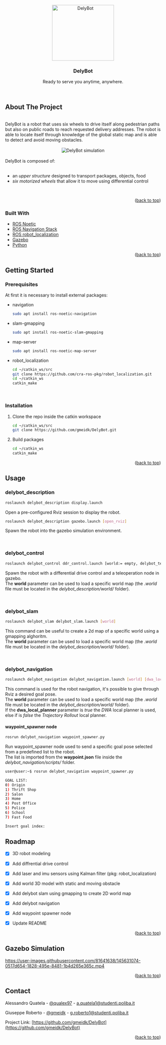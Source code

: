 <div id="top"></div>

<br>
<div align="center">
 <img src="https://github.com/gmeidk/DelyBot/blob/d6c620261c2f81553f9dc13830cff278a25ad252/MEDIA/robot.png?raw=true" alt="DelyBot" height="180" width="200"> 
</div>
<h3 align="center">DelyBot</h3>
<p align="center">Ready to serve you anytime, anywhere.</p>
<br>

<!-- ABOUT THE PROJECT -->
## About The Project

<br>
DelyBot is a robot that uses six wheels to drive itself along pedestrian paths but also on public roads to reach requested delivery addresses.
The robot is able to locate itself through knowledge of the global static map and is able to detect and avoid moving obstacles.
<br>
<br>
<div align="center">
<img src="https://github.com/gmeidk/DelyBot/blob/cb787818e426946b98b9b5e84221a44c5c941cd8/MEDIA/simulation.png?raw=true" alt="DelyBot simulation"> 
</div>
<br>
DelyBot is composed of:
<br><br>
 <ul>
  <li>an <i>upper structure</i> designed to transport packages, objects, food</li>
  <li><i>six motorized wheels</i> that allow it to move using differential control</li>
</ul> 
<br>
<p align="right">(<a href="#top">back to top</a>)</p>

### Built With

* [ROS Noetic](https://www.ros.org/)
* [ROS Navigation Stack](http://wiki.ros.org/navigation)
* [ROS robot_localization](https://github.com/cra-ros-pkg/robot_localization)
* [Gazebo](https://gazebosim.org/)
* [Python](https://www.python.org/)

<p align="right">(<a href="#top">back to top</a>)</p>


<!-- GETTING STARTED -->
## Getting Started

### Prerequisites

At first it is necessary to install external packages:

* navigation
  ```sh
  sudo apt install ros-noetic-navigation
  ```

* slam-gmapping
  ```sh
  sudo apt install ros-noetic-slam-gmapping
  ```

* map-server
  ```sh
  sudo apt install ros-noetic-map-server
  ```
  
* robot_localization
  ```sh
  cd ~/catkin_ws/src
  git clone https://github.com/cra-ros-pkg/robot_localization.git
  cd ~/catkin_ws
  catkin_make
  ```

<br>

### Installation

1. Clone the repo inside the catkin workspace
   ```sh
   cd ~/catkin_ws/src
   git clone https://github.com/gmeidk/DelyBot.git
   ```
2. Build packages
   ```sh
   cd ~/catkin_ws
   catkin_make
   ```
   
<p align="right">(<a href="#top">back to top</a>)</p>


<!-- USAGE EXAMPLES -->
## Usage

### delybot_description

  ```sh
  roslaunch delybot_description display.launch
  ```
Open a pre-configured Rviz session to display the robot.
  ```sh
  roslaunch delybot_description gazebo.launch [open_rviz]
  ```
Spawn the robot into the gazebo simulation environment.

<br>

### delybot_control

  ```sh
  roslaunch delybot_control ddr_control.launch [world:= empty, delybot_test, district]
  ```
Spawn the robot with a differential drive control and a teleoperation node in gazebo. <br>
The **world** parameter can be used to load a specific world map (the *.world* file must be located in the *delybot_description/world/* folder).

<br>

### delybot_slam

  ```sh
  roslaunch delybot_slam delybot_slam.launch [world]
  ```
This command can be useful to create a 2d map of a specific world using a gmapping alghoritm. <br>
The **world** parameter can be used to load a specific world map (the *.world* file must be located in the *delybot_description/world/* folder).

<br>

### delybot_navigation

  ```sh
  roslaunch delybot_navigation delybot_navigation.launch [world] [dwa_local_planner]
  ```
This command is used for the robot navigation, it's possible to give through Rviz a desired goal pose. <br>
The **world** parameter can be used to load a specific world map (the *.world* file must be located in the *delybot_description/world/* folder). <br>
If the **dwa_local_planner** parameter is *true* the *DWA* local planner is used, else if is *false* the *Trajectory Rollout* local planner. <br>


#### waypoint_spawner node

  ```sh
  rosrun delybot_navigation waypoint_spawner.py
  ```
Run waypoint_spawner node used to send a specific goal pose selected from a predefined list to the robot. <br>
The list is imported from the **waypoint.json** file inside the *delybot_navigation/scripts/* folder. <br>

  ```sh
  user@user:~$ rosrun delybot_navigation waypoint_spawner.py 

  GOAL LIST:
  0) Origin
  1) Thrift Shop
  2) Salon
  3) Home
  4) Post Office
  5) Police
  6) School
  7) Fast Food

  Insert goal index: 
  ```

<!-- ROADMAP -->
## Roadmap

- [x] 3D robot modeling
- [x] Add diffrential drive control
- [X] Add laser and imu sensors using Kalman filter (pkg: robot_localization) 
- [X] Add world 3D model with static and moving obstacle 
- [X] Add delybot slam using gmapping to create 2D world map
- [X] Add delybot navigation
- [X] Add waypoint spawner node
- [X] Update README


<p align="right">(<a href="#top">back to top</a>)</p>

## Gazebo Simulation
https://user-images.githubusercontent.com/81641638/145631074-0517d654-1828-495e-8481-1b4d265e365c.mp4

<p align="right">(<a href="#top">back to top</a>)</p>

<!-- CONTACT -->
## Contact

Alessandro Quatela - [@qualex97](https://github.com/qualex97) - a.quatela1@studenti.poliba.it 

Giuseppe Roberto - [@gmeidk](https://github.com/gmeidk) - g.roberto1@studenti.poliba.it

Project Link: [https://github.com/gmeidk/DelyBot](https://github.com/gmeidk/DelyBot)

<p align="right">(<a href="#top">back to top</a>)</p>
